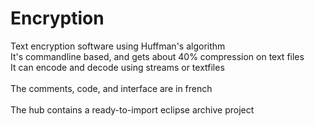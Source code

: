 Encryption
==========

Text encryption software using Huffman's algorithm<br>
It's commandline based, and gets about 40% compression on text files<br>
It can encode and decode using streams or textfiles<br>
<br>
The comments, code, and interface are in french<br>
<br>
The hub contains a ready-to-import eclipse archive project

